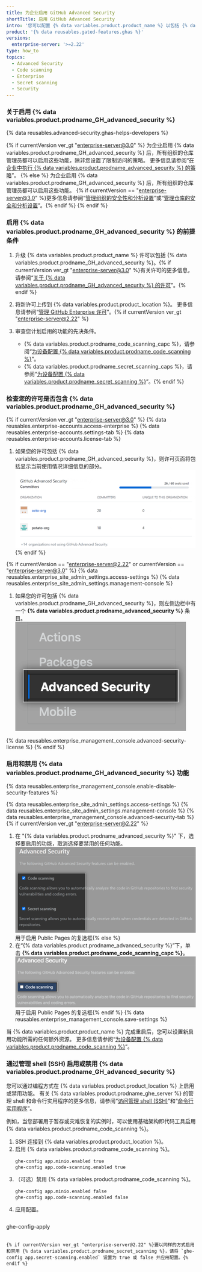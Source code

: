```yaml
---
title: 为企业启用 GitHub Advanced Security
shortTitle: 启用 GitHub Advanced Security
intro: '您可以配置 {% data variables.product.product_name %} 以包括 {% data variables.product.prodname_GH_advanced_security %}。 这将提供额外的功能，帮助用户发现和修复其代码中的安全问题。'
product: '{% data reusables.gated-features.ghas %}'
versions:
  enterprise-server: '>=2.22'
type: how_to
topics:
  - Advanced Security
  - Code scanning
  - Enterprise
  - Secret scanning
  - Security
---
```


### 关于启用 {% data variables.product.prodname_GH_advanced_security %}

{% data reusables.advanced-security.ghas-helps-developers %}

{% if currentVersion ver_gt "enterprise-server@3.0" %}
为企业启用 {% data variables.product.prodname_GH_advanced_security %} 后，所有组织的仓库管理员都可以启用这些功能，除非您设置了限制访问的策略。 更多信息请参阅“[在企业中执行 {% data variables.product.prodname_advanced_security %} 的策略](/admin/policies/enforcing-policies-for-advanced-security-in-your-enterprise)”。
{% else %}
为企业启用 {% data variables.product.prodname_GH_advanced_security %} 后，所有组织的仓库管理员都可以启用这些功能。 {% if currentVersion == "enterprise-server@3.0" %}更多信息请参阅“[管理组织的安全性和分析设置](/organizations/keeping-your-organization-secure/managing-security-and-analysis-settings-for-your-organization)”或“[管理仓库的安全和分析设置](/github/administering-a-repository/managing-security-and-analysis-settings-for-your-repository)”。{% endif %}
{% endif %}

### 启用 {% data variables.product.prodname_GH_advanced_security %} 的前提条件

1. 升级 {% data variables.product.product_name %} 许可以包括 {% data variables.product.prodname_GH_advanced_security %}。{% if currentVersion ver_gt "enterprise-server@3.0" %}有关许可的更多信息，请参阅“[关于 {% data variables.product.prodname_GH_advanced_security %} 的许可](/admin/advanced-security/about-licensing-for-github-advanced-security)”。{% endif %}
2. 将新许可上传到 {% data variables.product.product_location %}。 更多信息请参阅“[管理 GitHub Enterprise 许可](/admin/overview/managing-your-github-enterprise-license#uploading-a-new-license-to-github-enterprise-server)”。{% if currentVersion ver_gt "enterprise-server@2.22" %}
3. 审查您计划启用的功能的先决条件。

    - {% data variables.product.prodname_code_scanning_capc %}，请参阅“[为设备配置 {% data variables.product.prodname_code_scanning %}](/admin/advanced-security/configuring-code-scanning-for-your-appliance#prerequisites-for-code-scanning)”。
    - {% data variables.product.prodname_secret_scanning_caps %}，请参阅“[为设备配置 {% data variables.product.prodname_secret_scanning %}](/admin/advanced-security/configuring-secret-scanning-for-your-appliance#prerequisites-for-secret-scanning)”。{% endif %}

### 检查您的许可是否包含 {% data variables.product.prodname_GH_advanced_security %}

{% if currentVersion ver_gt "enterprise-server@3.0" %}
{% data reusables.enterprise-accounts.access-enterprise %}
{% data reusables.enterprise-accounts.settings-tab %}
{% data reusables.enterprise-accounts.license-tab %}
1. 如果您的许可包括 {% data variables.product.prodname_GH_advanced_security %}，则许可页面将包括显示当前使用情况详细信息的部分。 ![企业许可证的 {% data variables.product.prodname_GH_advanced_security %} 部分](/assets/images/help/billing/ghas-orgs-list-enterprise-ghes.png)
{% endif %}

{% if currentVersion == "enterprise-server@2.22" or currentVersion == "enterprise-server@3.0" %}
{% data reusables.enterprise_site_admin_settings.access-settings %}
{% data reusables.enterprise_site_admin_settings.management-console %}
1. 如果您的许可包括 {% data variables.product.prodname_GH_advanced_security %}，则左侧边栏中有一个 **{% data variables.product.prodname_advanced_security %}** 条目。 ![高级安全侧边栏](/assets/images/enterprise/management-console/sidebar-advanced-security.png)

{% data reusables.enterprise_management_console.advanced-security-license %}
{% endif %}

### 启用和禁用 {% data variables.product.prodname_GH_advanced_security %} 功能

{% data reusables.enterprise_management_console.enable-disable-security-features %}

{% data reusables.enterprise_site_admin_settings.access-settings %}
{% data reusables.enterprise_site_admin_settings.management-console %}
{% data reusables.enterprise_management_console.advanced-security-tab %}{% if currentVersion ver_gt "enterprise-server@2.22" %}
1. 在 "{% data variables.product.prodname_advanced_security %}" 下，选择要启用的功能，取消选择要禁用的任何功能。 ![Checkbox to enable or disable {% data variables.product.prodname_advanced_security %} features](/assets/images/enterprise/management-console/enable-advanced-security-checkboxes.png)用于启用 Public Pages 的复选框{% else %}
1. 在“{% data variables.product.prodname_advanced_security %}”下，单击 **{% data variables.product.prodname_code_scanning_capc %}**。 ![Checkbox to enable or disable {% data variables.product.prodname_code_scanning %}](/assets/images/enterprise/management-console/enable-code-scanning-checkbox.png)用于启用 Public Pages 的复选框{% endif %}
{% data reusables.enterprise_management_console.save-settings %}

当 {% data variables.product.product_name %} 完成重启后，您可以设置新启用功能所需的任何额外资源。 更多信息请参阅“[为设备配置 {% data variables.product.prodname_code_scanning %}](/admin/advanced-security/configuring-code-scanning-for-your-appliance)”。

### 通过管理 shell (SSH) 启用或禁用 {% data variables.product.prodname_GH_advanced_security %}

您可以通过编程方式在 {% data variables.product.product_location %} 上启用或禁用功能。 有关 {% data variables.product.prodname_ghe_server %} 的管理 shell 和命令行实用程序的更多信息，请参阅“[访问管理 shell (SSH)](/admin/configuration/accessing-the-administrative-shell-ssh)”和“[命令行实用程序](/admin/configuration/command-line-utilities#ghe-config)”。

例如，当您部署用于暂存或灾难恢复的实例时，可以使用基础架构即代码工具启用 {% data variables.product.prodname_code_scanning %}。

1. SSH 连接到 {% data variables.product.product_location %}。
1. 启用 {% data variables.product.prodname_code_scanning %}。
    ```shell
    ghe-config app.minio.enabled true
    ghe-config app.code-scanning.enabled true
    ```
2. （可选）禁用 {% data variables.product.prodname_code_scanning %}。
    ```shell
    ghe-config app.minio.enabled false
    ghe-config app.code-scanning.enabled false
    ```
3. 应用配置。
    ```shell
  ghe-config-apply
  ```

{% if currentVersion ver_gt "enterprise-server@2.22" %}要以同样的方式启用和禁用 {% data variables.product.prodname_secret_scanning %}，请将 `ghe-config app.secret-scanning.enabled` 设置为 true 或 false 并应用配置。{% endif %}
